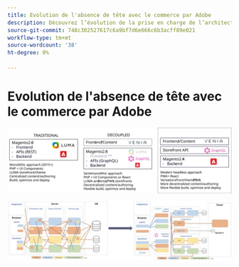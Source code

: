 ```yaml
---
title: Evolution de l'absence de tête avec le commerce par Adobe
description: Découvrez l’évolution de la prise en charge de l’architecture sans interface d’Adobe Commerce.
source-git-commit: 748c302527617c6a9bf7d6e666c6b3acff89e021
workflow-type: tm+mt
source-wordcount: '38'
ht-degree: 0%

---
```



# Evolution de l&#39;absence de tête avec le commerce par Adobe

![Comparaison des architectures commerciales traditionnelles, découplées et sans interface](../../../assets/playbooks/headless-evolution-table.svg)

![Comparaison des architectures commerciales traditionnelles, découplées et sans interface](../../../assets/playbooks/headless-evolution-diagram.svg)
